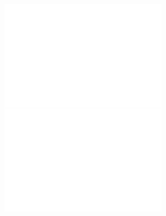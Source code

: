 [![GitHub Statistics for Robin Hartmann](https://raw.githubusercontent.com/robin-hartmann/github-stats/master/generated/overview.svg)][github-stats]
[![Languages used by Robin Hartmann](https://raw.githubusercontent.com/robin-hartmann/github-stats/master/generated/languages.svg)][github-stats]

[github-stats]: https://github.com/robin-hartmann/github-stats#readme
